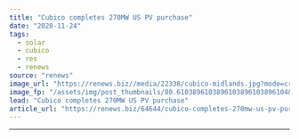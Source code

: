```yaml
---
title: "Cubico completes 270MW US PV purchase"
date: "2020-11-24"
tags: 
  - solar
  - cubico
  - res
  - renews
source: "renews"
image_url: "https://renews.biz//media/22338/cubico-midlands.jpg?mode=crop&width=770&heightratio=0.6103896103896103896103896104&slimmage=true"
image_fp: "/assets/img/post_thumbnails/80.6103896103896103896103896104&slimmage=true"
lead: "Cubico completes 270MW US PV purchase"
article_url: "https://renews.biz/64644/cubico-completes-270mw-us-pv-purchase/"
---
```


---
